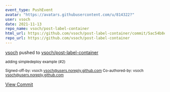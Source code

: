 ```yaml
---
event_type: PushEvent
avatar: "https://avatars.githubusercontent.com/u/814322?"
user: vsoch
date: 2021-11-13
repo_name: vsoch/post-label-container
html_url: https://github.com/vsoch/post-label-container/commit/5ac54b8e9371aa6e559d3dee993075bc5f8ff193
repo_url: https://github.com/vsoch/post-label-container
---
```


<a href='https://github.com/vsoch' target='_blank'>vsoch</a> pushed to <a href='https://github.com/vsoch/post-label-container' target='_blank'>vsoch/post-label-container</a>

<small>adding simpledeploy example (#2)

Signed-off-by: vsoch <vsoch@users.noreply.github.com>
Co-authored-by: vsoch <vsoch@users.noreply.github.com></small>

<a href='https://github.com/vsoch/post-label-container/commit/5ac54b8e9371aa6e559d3dee993075bc5f8ff193' target='_blank'>View Commit</a>